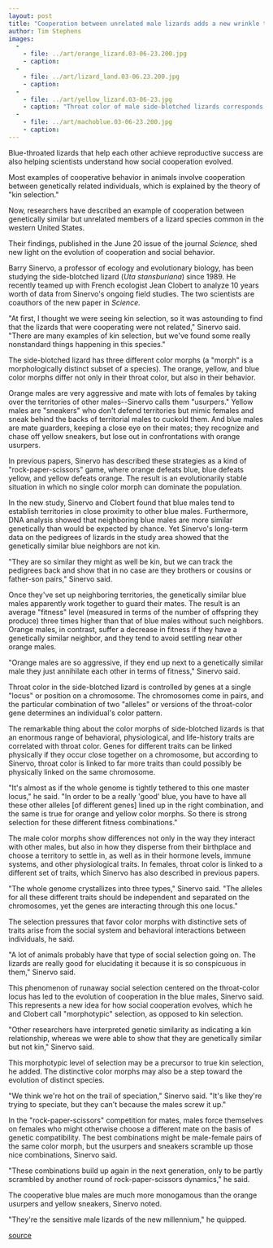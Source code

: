 ```yaml
---
layout: post
title: "Cooperation between unrelated male lizards adds a new wrinkle to evolutionary theory"
author: Tim Stephens
images:
  -
    - file: ../art/orange_lizard.03-06-23.200.jpg
    - caption: 
  -
    - file: ../art/lizard_land.03-06.23.200.jpg
    - caption: 
  -
    - file: ../art/yellow_lizard.03-06-23.jpg
    - caption: "Throat color of male side-blotched lizards corresponds to alternative male strategies for reproduction. Orange males, in top photo, usurp territory. Yellow males, above, are cryptic and also mimic females. Blue males, in center, cooperate in defense of territories with another blue male. The side-blotched lizard is found on rock outcroppings in the inner Coast Range of California, below. Photos: B. Sinervo"
  -
    - file: ../art/machoblue.03-06-23.200.jpg
    - caption: 
---
```


Blue-throated lizards that help each other achieve reproductive success are also helping scientists understand how social cooperation evolved.

Most examples of cooperative behavior in animals involve cooperation between genetically related individuals, which is explained by the theory of "kin selection."

Now, researchers have described an example of cooperation between genetically similar but unrelated members of a lizard species common in the western United States.

Their findings, published in the June 20 issue of the journal _Science,_ shed new light on the evolution of cooperation and social behavior.  

Barry Sinervo, a professor of ecology and evolutionary biology, has been studying the side-blotched lizard (_Uta stansburiana_) since 1989\. He recently teamed up with French ecologist Jean Clobert to analyze 10 years worth of data from Sinervo's ongoing field studies. The two scientists are coauthors of the new paper in _Science._  

"At first, I thought we were seeing kin selection, so it was astounding to find that the lizards that were cooperating were not related," Sinervo said. "There are many examples of kin selection, but we've found some really nonstandard things happening in this species."  

The side-blotched lizard has three different color morphs (a "morph" is a morphologically distinct subset of a species). The orange, yellow, and blue color morphs differ not only in their throat color, but also in their behavior.

Orange males are very aggressive and mate with lots of females by taking over the territories of other males--Sinervo calls them "usurpers." Yellow males are "sneakers" who don't defend territories but mimic females and sneak behind the backs of territorial males to cuckold them. And blue males are mate guarders, keeping a close eye on their mates; they recognize and chase off yellow sneakers, but lose out in confrontations with orange usurpers.  

In previous papers, Sinervo has described these strategies as a kind of "rock-paper-scissors" game, where orange defeats blue, blue defeats yellow, and yellow defeats orange. The result is an evolutionarily stable situation in which no single color morph can dominate the population.   

In the new study, Sinervo and Clobert found that blue males tend to establish territories in close proximity to other blue males. Furthermore, DNA analysis showed that neighboring blue males are more similar genetically than would be expected by chance. Yet Sinervo's long-term data on the pedigrees of lizards in the study area showed that the genetically similar blue neighbors are not kin.  

"They are so similar they might as well be kin, but we can track the pedigrees back and show that in no case are they brothers or cousins or father-son pairs," Sinervo said.   

Once they've set up neighboring territories, the genetically similar blue males apparently work together to guard their mates. The result is an average "fitness" level (measured in terms of the number of offspring they produce) three times higher than that of blue males without such neighbors. Orange males, in contrast, suffer a decrease in fitness if they have a genetically similar neighbor, and they tend to avoid settling near other orange males.  

"Orange males are so aggressive, if they end up next to a genetically similar male they just annihilate each other in terms of fitness," Sinervo said.   

Throat color in the side-blotched lizard is controlled by genes at a single "locus" or position on a chromosome. The chromosomes come in pairs, and the particular combination of two "alleles" or versions of the throat-color gene determines an individual's color pattern.  

The remarkable thing about the color morphs of side-blotched lizards is that an enormous range of behavioral, physiological, and life-history traits are correlated with throat color. Genes for different traits can be linked physically if they occur close together on a chromosome, but according to Sinervo, throat color is linked to far more traits than could possibly be physically linked on the same chromosome.  

"It's almost as if the whole genome is tightly tethered to this one master locus," he said. "In order to be a really 'good' blue, you have to have all these other alleles [of different genes] lined up in the right combination, and the same is true for orange and yellow color morphs. So there is strong selection for these different fitness combinations."  

The male color morphs show differences not only in the way they interact with other males, but also in how they disperse from their birthplace and choose a territory to settle in, as well as in their hormone levels, immune systems, and other physiological traits. In females, throat color is linked to a different set of traits, which Sinervo has also described in previous papers.  

"The whole genome crystallizes into three types," Sinervo said. "The alleles for all these different traits should be independent and separated on the chromosomes, yet the genes are interacting through this one locus."  

The selection pressures that favor color morphs with distinctive sets of traits arise from the social system and behavioral interactions between individuals, he said.  

"A lot of animals probably have that type of social selection going on. The lizards are really good for elucidating it because it is so conspicuous in them," Sinervo said.   

This phenomenon of runaway social selection centered on the throat-color locus has led to the evolution of cooperation in the blue males, Sinervo said. This represents a new idea for how social cooperation evolves, which he and Clobert call "morphotypic" selection, as opposed to kin selection.  

"Other researchers have interpreted genetic similarity as indicating a kin relationship, whereas we were able to show that they are genetically similar but not kin," Sinervo said.  

This morphotypic level of selection may be a precursor to true kin selection, he added. The distinctive color morphs may also be a step toward the evolution of distinct species.  

"We think we're hot on the trail of speciation," Sinervo said. "It's like they're trying to speciate, but they can't because the males screw it up."   

In the "rock-paper-scissors" competition for mates, males force themselves on females who might otherwise choose a different mate on the basis of genetic compatibility. The best combinations might be male-female pairs of the same color morph, but the usurpers and sneakers scramble up those nice combinations, Sinervo said.

"These combinations build up again in the next generation, only to be partly scrambled by another round of rock-paper-scissors dynamics," he said.  

The cooperative blue males are much more monogamous than the orange usurpers and yellow sneakers, Sinervo noted.  

"They're the sensitive male lizards of the new millennium," he quipped.  
  

[source](http://www1.ucsc.edu/currents/02-03/06-23/lizards.html "Permalink to lizards")
